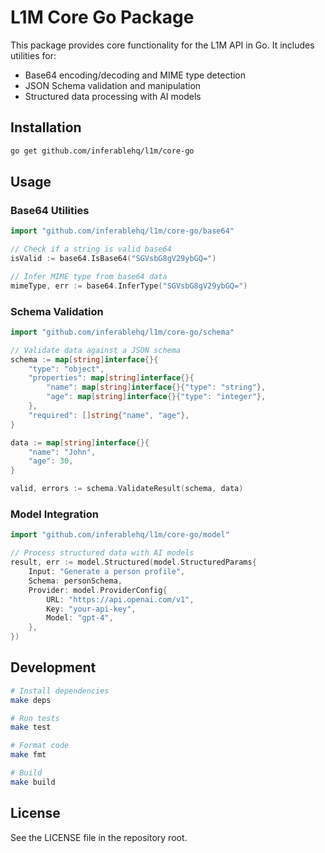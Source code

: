 # L1M Core Go Package

This package provides core functionality for the L1M API in Go. It includes utilities for:

- Base64 encoding/decoding and MIME type detection
- JSON Schema validation and manipulation
- Structured data processing with AI models

## Installation

```bash
go get github.com/inferablehq/l1m/core-go
```

## Usage

### Base64 Utilities

```go
import "github.com/inferablehq/l1m/core-go/base64"

// Check if a string is valid base64
isValid := base64.IsBase64("SGVsbG8gV29ybGQ=")

// Infer MIME type from base64 data
mimeType, err := base64.InferType("SGVsbG8gV29ybGQ=")
```

### Schema Validation

```go
import "github.com/inferablehq/l1m/core-go/schema"

// Validate data against a JSON schema
schema := map[string]interface{}{
    "type": "object",
    "properties": map[string]interface{}{
        "name": map[string]interface{}{"type": "string"},
        "age": map[string]interface{}{"type": "integer"},
    },
    "required": []string{"name", "age"},
}

data := map[string]interface{}{
    "name": "John",
    "age": 30,
}

valid, errors := schema.ValidateResult(schema, data)
```

### Model Integration

```go
import "github.com/inferablehq/l1m/core-go/model"

// Process structured data with AI models
result, err := model.Structured(model.StructuredParams{
    Input: "Generate a person profile",
    Schema: personSchema,
    Provider: model.ProviderConfig{
        URL: "https://api.openai.com/v1",
        Key: "your-api-key",
        Model: "gpt-4",
    },
})
```

## Development

```bash
# Install dependencies
make deps

# Run tests
make test

# Format code
make fmt

# Build
make build
```

## License

See the LICENSE file in the repository root. 